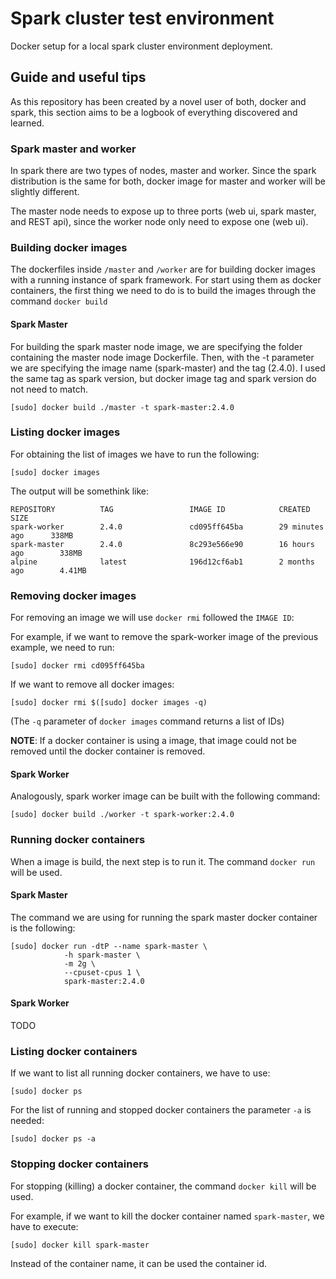 # Spark cluster test environment

Docker setup for a local spark cluster environment deployment.

## Guide and useful tips

As this repository has been created by a novel user of both, docker and spark, this section aims to be a logbook of everything discovered and learned.

### Spark master and worker

In spark there are two types of nodes, master and worker. Since the spark distribution is the same for both, docker image for master and worker will be slightly different.

The master node needs to expose up to three ports (web ui, spark master, and REST api), since the worker node only need to expose one (web ui).

### Building docker images

The dockerfiles inside `/master` and `/worker` are for building docker images with a running instance of spark framework. For start using them as docker containers, the first thing we need to do is to build the images through the command `docker build`

#### Spark Master

For building the spark master node image, we are specifying the folder containing the master node image Dockerfile. Then, with the -t parameter we are specifying the image name (spark-master) and the tag (2.4.0). I used the same tag as spark version, but docker image tag and spark version do not need to match.

```shell
[sudo] docker build ./master -t spark-master:2.4.0
```

### Listing docker images

For obtaining the list of images we have to run the following:

```shell
[sudo] docker images
```

The output will be somethink like:

```
REPOSITORY          TAG                 IMAGE ID            CREATED             SIZE
spark-worker        2.4.0               cd095ff645ba        29 minutes ago      338MB
spark-master        2.4.0               8c293e566e90        16 hours ago        338MB
alpine              latest              196d12cf6ab1        2 months ago        4.41MB
```

### Removing docker images

For removing an image we will use `docker rmi` followed the `IMAGE ID`:

For example, if we want to remove the spark-worker image of the previous example, we need to run:

```shell
[sudo] docker rmi cd095ff645ba
```

If we want to remove all docker images:

```shell
[sudo] docker rmi $([sudo] docker images -q)
```

(The `-q` parameter of `docker images` command returns a list of IDs)

**NOTE**: If a docker container is using a image, that image could not be removed until the docker container is removed.

#### Spark Worker

Analogously, spark worker image can be built with the following command:

``` shell
[sudo] docker build ./worker -t spark-worker:2.4.0
```

### Running docker containers

When a image is build, the next step is to run it. The command `docker run` will be used.

#### Spark Master

The command we are using for running the spark master docker container is the following:

``` shell
[sudo] docker run -dtP --name spark-master \ 
			-h spark-master \
			-m 2g \
			--cpuset-cpus 1 \
			spark-master:2.4.0
```

#### Spark Worker

TODO

### Listing docker containers

If we want to list all running docker containers, we have to use:

``` shell
[sudo] docker ps
```

For the list of running and stopped docker containers the parameter `-a` is needed:

``` shell
[sudo] docker ps -a
```

### Stopping docker containers

For stopping (killing) a docker container, the command `docker kill` will be used.

For example, if we want to kill the docker container named `spark-master`, we have to execute:

``` shell
[sudo] docker kill spark-master
```

Instead of the container name, it can be used the container id.



